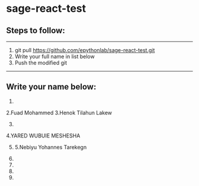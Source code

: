 # sage-react-test

## Steps to follow:

---

1. git pull https://github.com/epythonlab/sage-react-test.git
2. Write your full name in list below
3. Push the modified git

---

## Write your name below:

1.
2.Fuad Mohammed
3.Henok Tilahun Lakew

3.

4.YARED WUBUIE MESHESHA 

5. 5.Nebiyu Yohannes Tarekegn

6.

7.

8.

9.
